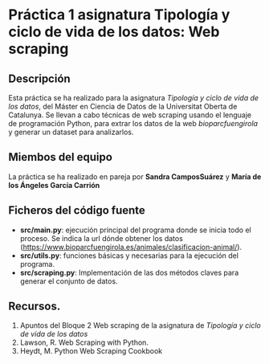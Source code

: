# Práctica 1 asignatura Tipología y ciclo de vida de los datos: Web scraping

## Descripción

Esta práctica se ha realizado para la asignatura _Tipología y ciclo de vida de los datos_, del Máster en Ciencia de Datos de la Universitat Oberta de Catalunya. Se llevan a cabo técnicas de web scraping usando el lenguaje de programación Python, para extrar los datos de la web _bioparcfuengirola_ y generar un dataset para analizarlos.

## Miembos del equipo

La práctica se ha realizado en pareja por **Sandra CamposSuárez** y **María de los Ángeles García Carrión**

## Ficheros del código fuente

* **src/main.py**: ejecución principal del programa donde se inicia todo el proceso. Se indica la url dónde obtener los datos (https://www.bioparcfuengirola.es/animales/clasificacion-animal/).
* **src/utils.py**: funciones básicas y necesarias para la ejecución del programa.
* **src/scraping.py**: Implementación de las dos métodos claves para generar el conjunto de datos.

## Recursos.

1. Apuntos del Bloque 2 Web scraping de la asignatura de _Tipología y ciclo de vida de los datos_
2. Lawson, R. Web Scraping with Python.
3. Heydt, M. Python Web Scraping Cookbook 
